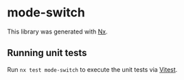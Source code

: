 # mode-switch

This library was generated with [Nx](https://nx.dev).

## Running unit tests

Run `nx test mode-switch` to execute the unit tests via [Vitest](https://vitest.dev/).
